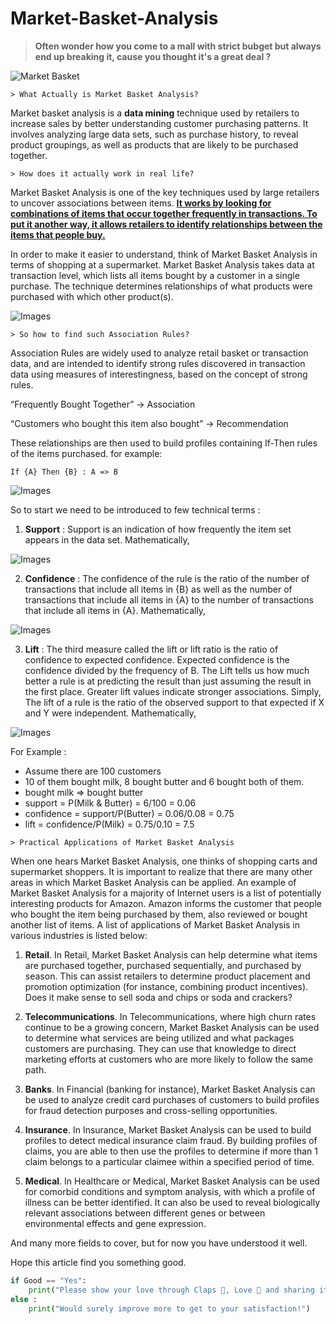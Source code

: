# Market-Basket-Analysis
 > <b>Often wonder how you come to a mall with strict bubget but always end up breaking it, cause you thought it's a great deal ?</b>

 ![Market Basket](https://images.unsplash.com/photo-1578916171728-46686eac8d58?ixid=MnwxMjA3fDB8MHxwaG90by1wYWdlfHx8fGVufDB8fHx8&ixlib=rb-1.2.1&auto=format&fit=crop&w=667&q=80)

```
> What Actually is Market Basket Analysis? 
```
 Market basket analysis is a __data mining__ technique used by retailers to increase sales by better understanding customer purchasing patterns. It involves analyzing large data sets, such as purchase history, to reveal product groupings, as well as products that are likely to be purchased together.

 ```
 > How does it actually work in real life?
 ```
 Market Basket Analysis is one of the key techniques used by large retailers to uncover associations between items. __<u>It works by looking for combinations of items that occur together frequently in transactions. To put it another way, it allows retailers to identify relationships between the items that people buy.</u>__

 In order to make it easier to understand, think of Market Basket Analysis in terms of shopping at a supermarket. Market Basket Analysis takes data at transaction level, which lists all items bought by a customer in a single purchase. The technique determines relationships of what products were purchased with which other product(s). 

![Images](https://ars.els-cdn.com/content/image/3-s2.0-B978012381479100006X-f06-01-9780123814791.jpg)

 ```
 > So how to find such Association Rules?
 ```

 Association Rules are widely used to analyze retail basket or transaction data, and are intended to identify strong rules discovered in transaction data using measures of interestingness, based on the concept of strong rules.
 
 “Frequently Bought Together” → Association

“Customers who bought this item also bought” → Recommendation

 These relationships are then used to build profiles containing If-Then rules of the items purchased. for example:
 
 `
    If {A} Then {B} : A => B
 `

![Images](http://www.saedsayad.com/images/AR_1.png)

So to start we need to be introduced to few technical terms :

1. __Support__ : Support is an indication of how frequently the item set appears in the data set. Mathematically,

 ![Images](https://webfocusinfocenter.informationbuilders.com/wfappent/TLs/TL_rstat/source/images/rstat_SupportFormula.jpg)

2. __Confidence__ : The confidence of the rule is the ratio of the number of transactions that include all items in {B} as well as the number of transactions that include all items in {A} to the number of transactions that include all items in {A}. Mathematically,

![Images](https://webfocusinfocenter.informationbuilders.com/wfappent/TLs/TL_rstat/source/images/rstat_ConfidenceFormula.jpg)

3. __Lift__ :  The third measure called the lift or lift ratio is the ratio of confidence to expected confidence. Expected confidence is the confidence divided by the frequency of B. The Lift tells us how much better a rule is at predicting the result than just assuming the result in the first place. Greater lift values indicate stronger associations. Simply, The lift of a rule is the ratio of the observed support to that expected if X and Y were independent.
Mathematically,

![Images](https://webfocusinfocenter.informationbuilders.com/wfappent/TLs/TL_rstat/source/images/rstat_LiftFormula_new.jpg)

For Example :
- Assume there are 100 customers
- 10 of them bought milk, 8 bought butter and 6 bought both of them.
- bought milk => bought butter
- support = P(Milk & Butter) = 6/100 = 0.06
- confidence = support/P(Butter) = 0.06/0.08 = 0.75
- lift = confidence/P(Milk) = 0.75/0.10 = 7.5



```
> Practical Applications of Market Basket Analysis
```
When one hears Market Basket Analysis, one thinks of shopping carts and supermarket shoppers. It is important to realize that there are many other areas in which Market Basket Analysis can be applied. An example of Market Basket Analysis for a majority of Internet users is a list of potentially interesting products for Amazon. Amazon informs the customer that people who bought the item being purchased by them, also reviewed or bought another list of items. A list of applications of Market Basket Analysis in various industries is listed below:
1. __Retail__. In Retail, Market Basket Analysis can help determine what items are purchased together, purchased sequentially, and purchased by season. This can assist retailers to determine product placement and promotion optimization (for instance, combining product incentives). Does it make sense to sell soda and chips or soda and crackers?
2. __Telecommunications__. In Telecommunications, where high churn rates continue to be a growing concern, Market Basket Analysis can be used to determine what services are being utilized and what packages customers are purchasing. They can use that knowledge to direct marketing efforts at customers who are more likely to follow the same path.

3. __Banks__. In Financial (banking for instance), Market Basket Analysis can be used to analyze credit card purchases of customers to build profiles for fraud detection purposes and cross-selling opportunities.

4. __Insurance__. In Insurance, Market Basket Analysis can be used to build profiles to detect medical insurance claim fraud. By building profiles of claims, you are able to then use the profiles to determine if more than 1 claim belongs to a particular claimee within a specified period of time.

5. __Medical__. In Healthcare or Medical, Market Basket Analysis can be used for comorbid conditions and symptom analysis, with which a profile of illness can be better identified. It can also be used to reveal biologically relevant associations between different genes or between environmental effects and gene expression.

And many more fields to cover, but for now you have understood it well.

Hope this article find you something good. 
```python
if Good == "Yes":
    print("Please show your love through Claps 👏, Love 🤍 and sharing it to others 👩‍🤝‍🧑🏼")
else :
    print("Would surely improve more to get to your satisfaction!")
